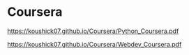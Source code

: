 # Coursera
https://koushick07.github.io/Coursera/Python_Coursera.pdf


https://koushick07.github.io/Coursera/Webdev_Coursera.pdf
